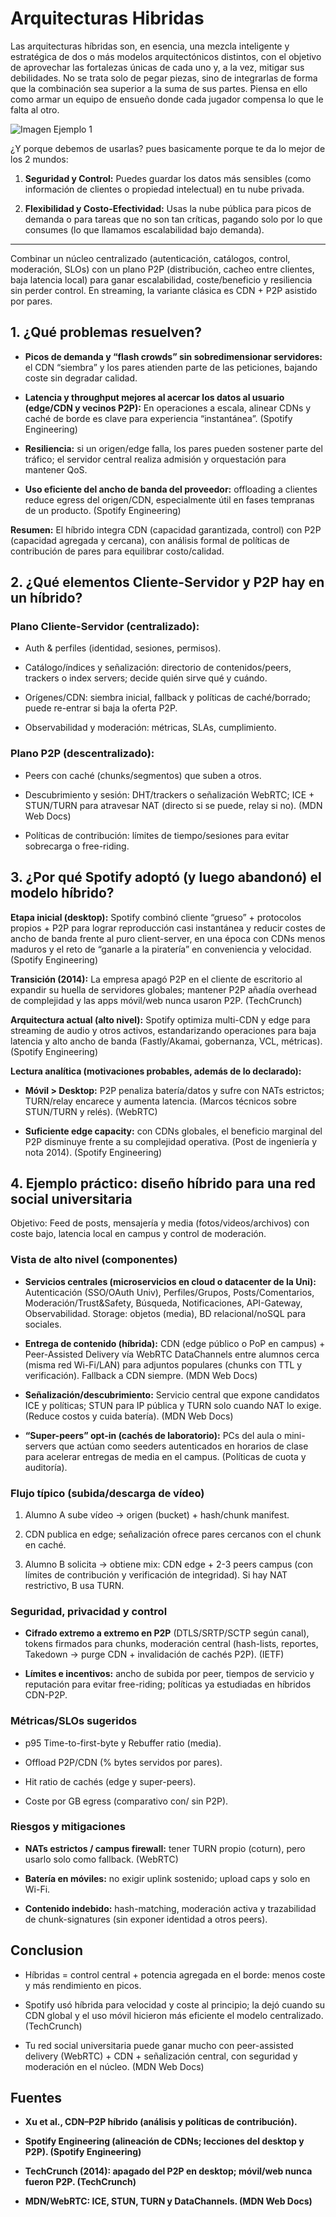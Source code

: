 # Arquitecturas Hibridas

Las arquitecturas híbridas son, en esencia, una mezcla inteligente y estratégica de dos o más modelos arquitectónicos distintos, con el objetivo de aprovechar las fortalezas únicas de cada uno y, a la vez, mitigar sus debilidades. No se trata solo de pegar piezas, sino de integrarlas de forma que la combinación sea superior a la suma de sus partes. Piensa en ello como armar un equipo de ensueño donde cada jugador compensa lo que le falta al otro.

![Imagen Ejemplo 1](./img/img1.png)

¿Y porque debemos de usarlas? pues basicamente porque te da lo mejor de los 2 mundos:

1. **Seguridad y Control:** Puedes guardar los datos más sensibles (como información de clientes o propiedad intelectual) en tu nube privada.

2. **Flexibilidad y Costo-Efectividad:** Usas la nube pública para picos de demanda o para tareas que no son tan críticas, pagando solo por lo que consumes (lo que llamamos escalabilidad bajo demanda).
-------
Combinar un núcleo centralizado (autenticación, catálogos, control, moderación, SLOs) con un plano P2P (distribución, cacheo entre clientes, baja latencia local) para ganar escalabilidad, coste/beneficio y resiliencia sin perder control. En streaming, la variante clásica es CDN + P2P asistido por pares.

## 1. ¿Qué problemas resuelven?

* **Picos de demanda y “flash crowds” sin sobredimensionar servidores:** el CDN “siembra” y los pares atienden parte de las peticiones, bajando coste sin degradar calidad.


* **Latencia y throughput mejores al acercar los datos al usuario (edge/CDN y vecinos P2P):** En operaciones a escala, alinear CDNs y caché de borde es clave para experiencia “instantánea”. (Spotify Engineering)


* **Resiliencia:** si un origen/edge falla, los pares pueden sostener parte del tráfico; el servidor central realiza admisión y orquestación para mantener QoS.


* **Uso eficiente del ancho de banda del proveedor:** offloading a clientes reduce egress del origen/CDN, especialmente útil en fases tempranas de un producto. (Spotify Engineering)


**Resumen:** El híbrido integra CDN (capacidad garantizada, control) con P2P (capacidad agregada y cercana), con análisis formal de políticas de contribución de pares para equilibrar costo/calidad.

## 2. ¿Qué elementos Cliente-Servidor y P2P hay en un híbrido?

### Plano Cliente-Servidor (centralizado):


* Auth & perfiles (identidad, sesiones, permisos).

* Catálogo/índices y señalización: directorio de contenidos/peers, trackers o index servers; decide quién sirve qué y cuándo.

* Orígenes/CDN: siembra inicial, fallback y políticas de caché/borrado; puede re-entrar si baja la oferta P2P.

* Observabilidad y moderación: métricas, SLAs, cumplimiento.


### Plano P2P (descentralizado):

* Peers con caché (chunks/segmentos) que suben a otros.

* Descubrimiento y sesión: DHT/trackers o señalización WebRTC; ICE + STUN/TURN para atravesar NAT (directo si se puede, relay si no). (MDN Web Docs)

* Políticas de contribución: límites de tiempo/sesiones para evitar sobrecarga o free-riding.

## 3. ¿Por qué Spotify adoptó (y luego abandonó) el modelo híbrido?

**Etapa inicial (desktop):** Spotify combinó cliente “grueso” + protocolos propios + P2P para lograr reproducción casi instantánea y reducir costes de ancho de banda frente al puro client-server, en una época con CDNs menos maduros y el reto de “ganarle a la piratería” en conveniencia y velocidad. (Spotify Engineering)

**Transición (2014):** La empresa apagó P2P en el cliente de escritorio al expandir su huella de servidores globales; mantener P2P añadía overhead de complejidad y las apps móvil/web nunca usaron P2P. (TechCrunch)

**Arquitectura actual (alto nivel):** Spotify optimiza multi-CDN y edge para streaming de audio y otros activos, estandarizando operaciones para baja latencia y alto ancho de banda (Fastly/Akamai, gobernanza, VCL, métricas). (Spotify Engineering)

**Lectura analítica (motivaciones probables, además de lo declarado):**

* **Móvil > Desktop:** P2P penaliza batería/datos y sufre con NATs estrictos; TURN/relay encarece y aumenta latencia. (Marcos técnicos sobre STUN/TURN y relés). (WebRTC)

* **Suficiente edge capacity:** con CDNs globales, el beneficio marginal del P2P disminuye frente a su complejidad operativa. (Post de ingeniería y nota 2014). (Spotify Engineering)

## 4. Ejemplo práctico: diseño híbrido para una red social universitaria

Objetivo: Feed de posts, mensajería y media (fotos/videos/archivos) con coste bajo, latencia local en campus y control de moderación.

### Vista de alto nivel (componentes)

* **Servicios centrales (microservicios en cloud o datacenter de la Uni):** Autenticación (SSO/OAuth Univ), Perfiles/Grupos, Posts/Comentarios, Moderación/Trust&Safety, Búsqueda, Notificaciones, API-Gateway, Observabilidad. Storage: objetos (media), BD relacional/noSQL para sociales.


* **Entrega de contenido (híbrida):** CDN (edge público o PoP en campus) + Peer-Assisted Delivery vía WebRTC DataChannels entre alumnos cerca (misma red Wi-Fi/LAN) para adjuntos populares (chunks con TTL y verificación). Fallback a CDN siempre. (MDN Web Docs)


* **Señalización/descubrimiento:** Servicio central que expone candidatos ICE y políticas; STUN para IP pública y TURN solo cuando NAT lo exige. (Reduce costos y cuida batería). (MDN Web Docs)


* **“Super-peers” opt-in (cachés de laboratorio):**
 PCs del aula o mini-servers que actúan como seeders autenticados en horarios de clase para acelerar entregas de media en el campus. (Políticas de cuota y auditoría).

 ### Flujo típico (subida/descarga de vídeo)

 1. Alumno A sube vídeo → origen (bucket) + hash/chunk manifest.

2. CDN publica en edge; señalización ofrece pares cercanos con el chunk en caché.

3. Alumno B solicita → obtiene mix: CDN edge + 2-3 peers campus (con límites de contribución y verificación de integridad). Si hay NAT restrictivo, B usa TURN.

### Seguridad, privacidad y control

* **Cifrado extremo a extremo en P2P** (DTLS/SRTP/SCTP según canal), tokens firmados para chunks, moderación central (hash-lists, reportes, Takedown → purge CDN + invalidación de cachés P2P). (IETF)

* **Límites e incentivos:** ancho de subida por peer, tiempos de servicio y reputación para evitar free-riding; políticas ya estudiadas en híbridos CDN-P2P.

### Métricas/SLOs sugeridos

* p95 Time-to-first-byte y Rebuffer ratio (media).

* Offload P2P/CDN (% bytes servidos por pares).

* Hit ratio de cachés (edge y super-peers).

* Coste por GB egress (comparativo con/ sin P2P).

### Riesgos y mitigaciones

* **NATs estrictos / campus firewall:** tener TURN propio (coturn), pero usarlo solo como fallback. (WebRTC)

* **Batería en móviles:** no exigir uplink sostenido; upload caps y solo en Wi-Fi.

* **Contenido indebido:** hash-matching, moderación activa y trazabilidad de chunk-signatures (sin exponer identidad a otros peers).

## Conclusion

* Híbridas = control central + potencia agregada en el borde: menos coste y más rendimiento en picos.

* Spotify usó híbrida para velocidad y coste al principio; la dejó cuando su CDN global y el uso móvil hicieron más eficiente el modelo centralizado. (TechCrunch)

* Tu red social universitaria puede ganar mucho con peer-assisted delivery (WebRTC) + CDN + señalización central, con seguridad y moderación en el núcleo. (MDN Web Docs)

## Fuentes 

* **Xu et al., CDN–P2P híbrido (análisis y políticas de contribución).**

* **Spotify Engineering (alineación de CDNs; lecciones del desktop y P2P). (Spotify Engineering)**

* **TechCrunch (2014): apagado del P2P en desktop; móvil/web nunca fueron P2P. (TechCrunch)**

* **MDN/WebRTC: ICE, STUN, TURN y DataChannels. (MDN Web Docs)**

















